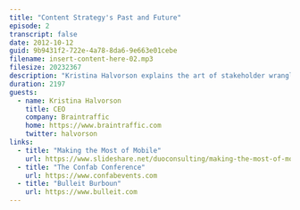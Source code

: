 ```yaml
---
title: "Content Strategy's Past and Future"
episode: 2
transcript: false
date: 2012-10-12
guid: 9b9431f2-722e-4a78-8da6-9e663e01cebe
filename: insert-content-here-02.mp3
filesize: 20232367
description: "Kristina Halvorson explains the art of stakeholder wrangling — and proper bourbon pairings for your content audits."
duration: 2197
guests: 
  - name: Kristina Halvorson
    title: CEO
    company: Braintraffic
    home: https://www.braintraffic.com
    twitter: halvorson
links: 
  - title: "Making the Most of Mobile"
    url: https://www.slideshare.net/duoconsulting/making-the-most-of-mobile
  - title: "The Confab Conference"
    url: https://www.confabevents.com
  - title: "Bulleit Burboun"
    url: https://www.bulleit.com
---
```

